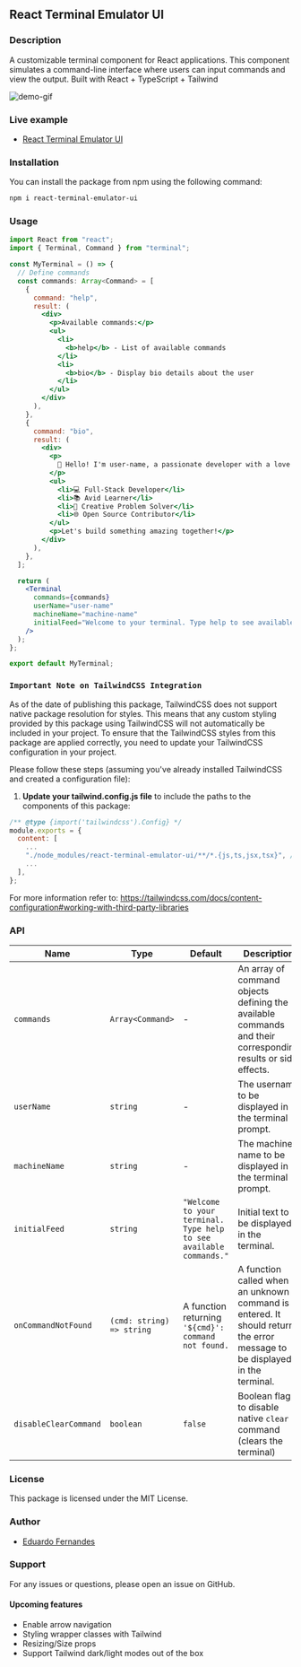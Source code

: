 ## React Terminal Emulator UI

### Description

A customizable terminal component for React applications. This component simulates a command-line interface where users can input commands and view the output. Built with React + TypeScript + Tailwind

![demo-gif](https://github.com/token-ed/react-terminal-emulator-ui/assets/149210610/88dc4b11-062f-48d9-8a1f-116b5c93d2ef)

### Live example

- [React Terminal Emulator UI](https://token-ed.github.io/react-terminal-emulator-ui/)

### Installation

You can install the package from npm using the following command:

```bash
npm i react-terminal-emulator-ui
```

### Usage

```jsx
import React from "react";
import { Terminal, Command } from "terminal";

const MyTerminal = () => {
  // Define commands
  const commands: Array<Command> = [
    {
      command: "help",
      result: (
        <div>
          <p>Available commands:</p>
          <ul>
            <li>
              <b>help</b> - List of available commands
            </li>
            <li>
              <b>bio</b> - Display bio details about the user
            </li>
          </ul>
        </div>
      ),
    },
    {
      command: "bio",
      result: (
        <div>
          <p>
            👋 Hello! I'm user-name, a passionate developer with a love for coding and technology.
          </p>
          <ul>
            <li>💻 Full-Stack Developer</li>
            <li>📚 Avid Learner</li>
            <li>🎨 Creative Problem Solver</li>
            <li>🌐 Open Source Contributor</li>
          </ul>
          <p>Let's build something amazing together!</p>
        </div>
      ),
    },
  ];

  return (
    <Terminal
      commands={commands}
      userName="user-name"
      machineName="machine-name"
      initialFeed="Welcome to your terminal. Type help to see available commands."
    />
  );
};

export default MyTerminal;
```

### `Important Note on TailwindCSS Integration`

As of the date of publishing this package, TailwindCSS does not support native package resolution for styles. This means that any custom styling provided by this package using TailwindCSS will not automatically be included in your project. To ensure that the TailwindCSS styles from this package are applied correctly, you need to update your TailwindCSS configuration in your project.

Please follow these steps (assuming you've already installed TailwindCSS and created a configuration file):

1. **Update your tailwind.config.js file** to include the paths to the components of this package:

```js
/** @type {import('tailwindcss').Config} */
module.exports = {
  content: [
    ...
    "./node_modules/react-terminal-emulator-ui/**/*.{js,ts,jsx,tsx}", // Add this line,
    ...
  ],
};
```

For more information refer to: https://tailwindcss.com/docs/content-configuration#working-with-third-party-libraries

### API

| Name                  | Type                      | Default                                                            | Description                                                                                                               |
| --------------------- | ------------------------- | ------------------------------------------------------------------ | ------------------------------------------------------------------------------------------------------------------------- |
| `commands`            | `Array<Command>`          | -                                                                  | An array of command objects defining the available commands and their corresponding results or side effects.              |
| `userName`            | `string`                  | -                                                                  | The username to be displayed in the terminal prompt.                                                                      |
| `machineName`         | `string`                  | -                                                                  | The machine name to be displayed in the terminal prompt.                                                                  |
| `initialFeed`         | `string`                  | `"Welcome to your terminal. Type help to see available commands."` | Initial text to be displayed in the terminal.                                                                             |
| `onCommandNotFound`   | `(cmd: string) => string` | A function returning `'${cmd}': command not found.`                | A function called when an unknown command is entered. It should return the error message to be displayed in the terminal. |
| `disableClearCommand` | `boolean`                 | `false`                                                            | Boolean flag to disable native `clear` command (clears the terminal)                                                      |

### License

This package is licensed under the MIT License.

### Author

- [Eduardo Fernandes](https://github.com/token-ed)

### Support

For any issues or questions, please open an issue on GitHub.

#### Upcoming features

- Enable arrow navigation
- Styling wrapper classes with Tailwind
- Resizing/Size props
- Support Tailwind dark/light modes out of the box
